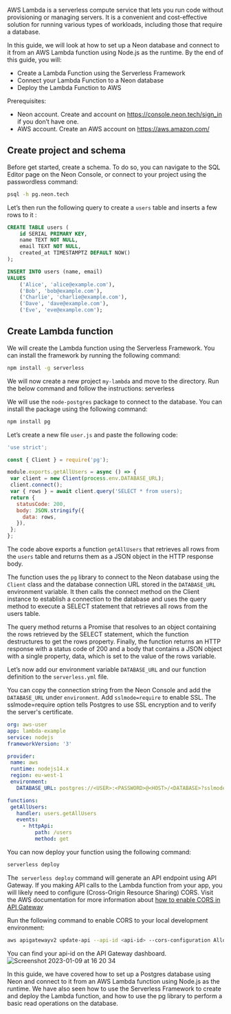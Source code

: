 AWS Lambda is a serverless compute service that lets you run code without provisioning or managing servers. It is a convenient and cost-effective solution for running various types of workloads, including those that require a database. 

In this guide, we will look at how to set up a Neon database and connect to it from an AWS Lambda function using Node.js as the runtime. By the end of this guide, you will:
- Create a Lambda Function using the Serverless Framework
- Connect your Lambda Function to a Neon database
- Deploy the Lambda Function to AWS

Prerequisites:
- Neon account. Create and account on https://console.neon.tech/sign_in if you don’t have one.
- AWS account. Create an AWS account on https://aws.amazon.com/  

## Create project and schema
Before get started, create a schema. To do so, you can navigate to the SQL Editor page on the Neon Console, or connect to your project using the passwordless command:

```bash
psql -h pg.neon.tech
```


Let’s then run the following query to create a `users` table and inserts a few rows to it :

```sql
CREATE TABLE users (
    id SERIAL PRIMARY KEY,
    name TEXT NOT NULL,
    email TEXT NOT NULL,
    created_at TIMESTAMPTZ DEFAULT NOW()
);

INSERT INTO users (name, email)
VALUES
    ('Alice', 'alice@example.com'),
    ('Bob', 'bob@example.com'),
    ('Charlie', 'charlie@example.com'),
    ('Dave', 'dave@example.com'),
    ('Eve', 'eve@example.com');
```

## Create Lambda function
We will create the Lambda function using the Serverless Framework. You can install the framework by running the following command:

```bash
npm install -g serverless
```


We will now create a new project `my-lambda` and move to the directory. Run the below command and follow the instructions:
serverless


We will use the `node-postgres` package to connect to the database. You can install the package using the following command:

```bash
npm install pg
```


Let’s create a new file `user.js` and paste the following code:
```js
'use strict';

const { Client } = require('pg');

module.exports.getAllUsers = async () => {
 var client = new Client(process.env.DATABASE_URL);
 client.connect();
 var { rows } = await client.query('SELECT * from users);
 return {
   statusCode: 200,
   body: JSON.stringify({
     data: rows,
   }),
 };
};
```

The code above exports a function `getAllUsers` that retrieves all rows from the `users` table and returns them as a JSON object in the HTTP response body. 

The function uses the `pg` library to connect to the Neon database using the `Client` class and the database connection URL stored in the `DATABASE_URL` environment variable. It then calls the connect method on the Client instance to establish a connection to the database and uses the query method to execute a SELECT statement that retrieves all rows from the users table. 

The query method returns a Promise that resolves to an object containing the rows retrieved by the SELECT statement, which the function destructures to get the rows property. Finally, the function returns an HTTP response with a status code of 200 and a body that contains a JSON object with a single property, data, which is set to the value of the rows variable.

Let’s now add our environment variable `DATABASE_URL` and our function definition to the `serverless.yml` file. 

You can copy the connection string from the Neon Console and add the `DATABASE_URL` under `environment`. Add `sslmode=require` to enable SSL. The sslmode=require option tells Postgres to use SSL encryption and to verify the server's certificate.

```yml
org: aws-user
app: lambda-example
service: nodejs
frameworkVersion: '3'

provider:
 name: aws
 runtime: nodejs14.x
 region: eu-west-1
 environment:
   DATABASE_URL: postgres://<USER>:<PASSWORD>@<HOST>/<DATABASE>?sslmode=require

functions:
 getAllUsers:
   handler: users.getAllUsers
   events:
     - httpApi:
         path: /users
         method: get
```

You can now deploy your function using the following command:
```bash
serverless deploy
```

The` serverless deploy` command will generate an API endpoint using API Gateway.
If you making API calls to the Lambda function from your app, you will likely need to configure (Cross-Origin Resource Sharing) CORS. Visit the AWS documentation for more information about [how to enable CORS in API Gateway](https://docs.aws.amazon.com/apigateway/latest/developerguide/http-api-cors.html)

Run the following command to enable CORS to your local development environment:
```bash
aws apigatewayv2 update-api --api-id <api-id> --cors-configuration AllowOrigins="http://localhost:3000"
```

You can find your api-id on the API Gateway dashboard.
![Screenshot 2023-01-09 at 16 20 34](https://user-images.githubusercontent.com/13738772/211343246-27259351-d45b-4832-86d3-214431e196aa.png)


In this guide, we have covered how to set up a Postgres database using Neon and connect to it from an AWS Lambda function using Node.js as the runtime. We have also seen how to use the Serverless Framework to create and deploy the Lambda function, and how to use the pg library to perform a basic read operations on the database.
